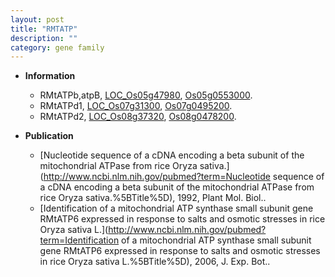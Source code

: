 ```yaml
---
layout: post
title: "RMTATP"
description: ""
category: gene family
---
```


* **Information**  
    + RMtATPb,atpB, [LOC_Os05g47980](http://rice.uga.edu/cgi-bin/ORF_infopage.cgi?orf=LOC_Os05g47980), [Os05g0553000](https://rapdb.dna.affrc.go.jp/locus/?name=Os05g0553000).
    + RMtATPd1, [LOC_Os07g31300](http://rice.uga.edu/cgi-bin/ORF_infopage.cgi?orf=LOC_Os07g31300), [Os07g0495200](https://rapdb.dna.affrc.go.jp/locus/?name=Os07g0495200).
    + RMtATPd2, [LOC_Os08g37320](http://rice.uga.edu/cgi-bin/ORF_infopage.cgi?orf=LOC_Os08g37320), [Os08g0478200](https://rapdb.dna.affrc.go.jp/locus/?name=Os08g0478200).

* **Publication**  
    + [Nucleotide sequence of a cDNA encoding a beta subunit of the mitochondrial ATPase from rice Oryza sativa.](http://www.ncbi.nlm.nih.gov/pubmed?term=Nucleotide sequence of a cDNA encoding a beta subunit of the mitochondrial ATPase from rice Oryza sativa.%5BTitle%5D), 1992, Plant Mol. Biol..
    + [Identification of a mitochondrial ATP synthase small subunit gene RMtATP6 expressed in response to salts and osmotic stresses in rice Oryza sativa L.](http://www.ncbi.nlm.nih.gov/pubmed?term=Identification of a mitochondrial ATP synthase small subunit gene RMtATP6 expressed in response to salts and osmotic stresses in rice Oryza sativa L.%5BTitle%5D), 2006, J. Exp. Bot..


